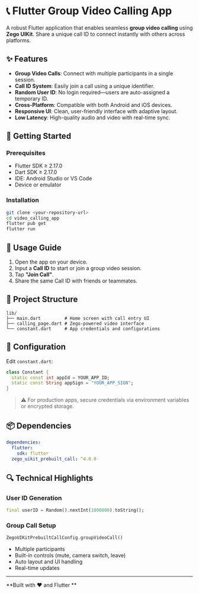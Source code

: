 # 📞 Flutter Group Video Calling App

A robust Flutter application that enables seamless **group video calling** using **Zego UIKit**. Share a unique call ID to connect instantly with others across platforms.

## ✨ Features

- **Group Video Calls**: Connect with multiple participants in a single session.
- **Call ID System**: Easily join a call using a unique identifier.
- **Random User ID**: No login required—users are auto-assigned a temporary ID.
- **Cross-Platform**: Compatible with both Android and iOS devices.
- **Responsive UI**: Clean, user-friendly interface with adaptive layout.
- **Low Latency**: High-quality audio and video with real-time sync.

## 🚀 Getting Started

### Prerequisites

- Flutter SDK ≥ 2.17.0
- Dart SDK ≥ 2.17.0
- IDE: Android Studio or VS Code
- Device or emulator

### Installation

```bash
git clone <your-repository-url>
cd video_calling_app
flutter pub get
flutter run
```

## 📱 Usage Guide

1. Open the app on your device.
2. Input a **Call ID** to start or join a group video session.
3. Tap **"Join Call"**.
4. Share the same Call ID with friends or teammates.

## 📁 Project Structure

```
lib/
├── main.dart         # Home screen with call entry UI
├── calling_page.dart # Zego-powered video interface
└── constant.dart     # App credentials and configurations
```

## 🔧 Configuration

Edit `constant.dart`:

```dart
class Constant {
  static const int appId = YOUR_APP_ID;
  static const String appSign = "YOUR_APP_SIGN";
}
```

> ⚠️ For production apps, secure credentials via environment variables or encrypted storage.

## 📦 Dependencies

```yaml
dependencies:
  flutter:
    sdk: flutter
  zego_uikit_prebuilt_call: ^4.0.0
```

## 🔍 Technical Highlights

### User ID Generation

```dart
final userID = Random().nextInt(1000000).toString();
```

### Group Call Setup

```dart
ZegoUIKitPrebuiltCallConfig.groupVideoCall()
```

- Multiple participants
- Built-in controls (mute, camera switch, leave)
- Auto layout and UI handling
- Real-time updates


---

**Built with ❤️ and Flutter **
